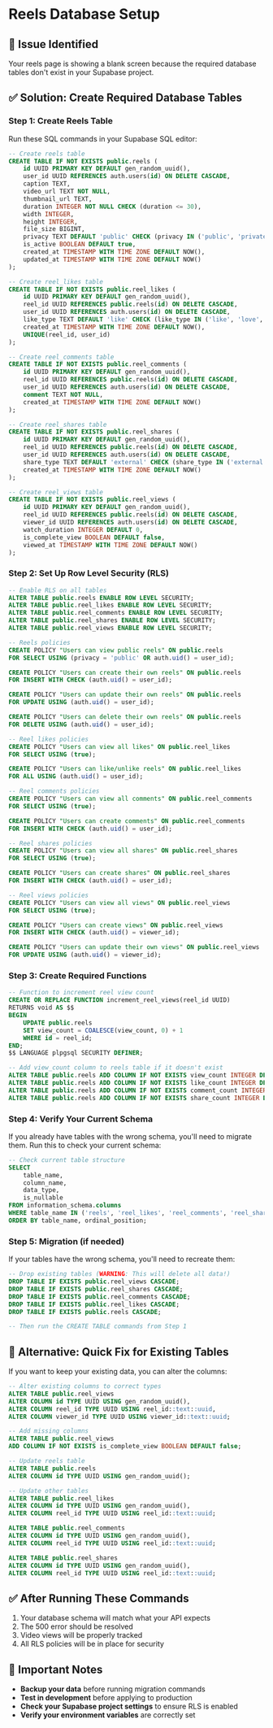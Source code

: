 # Reels Database Setup

## 🚨 **Issue Identified**
Your reels page is showing a blank screen because the required database tables don't exist in your Supabase project.

## ✅ **Solution: Create Required Database Tables**

### **Step 1: Create Reels Table**

Run these SQL commands in your Supabase SQL editor:

```sql
-- Create reels table
CREATE TABLE IF NOT EXISTS public.reels (
    id UUID PRIMARY KEY DEFAULT gen_random_uuid(),
    user_id UUID REFERENCES auth.users(id) ON DELETE CASCADE,
    caption TEXT,
    video_url TEXT NOT NULL,
    thumbnail_url TEXT,
    duration INTEGER NOT NULL CHECK (duration <= 30),
    width INTEGER,
    height INTEGER,
    file_size BIGINT,
    privacy TEXT DEFAULT 'public' CHECK (privacy IN ('public', 'private', 'friends')),
    is_active BOOLEAN DEFAULT true,
    created_at TIMESTAMP WITH TIME ZONE DEFAULT NOW(),
    updated_at TIMESTAMP WITH TIME ZONE DEFAULT NOW()
);

-- Create reel_likes table
CREATE TABLE IF NOT EXISTS public.reel_likes (
    id UUID PRIMARY KEY DEFAULT gen_random_uuid(),
    reel_id UUID REFERENCES public.reels(id) ON DELETE CASCADE,
    user_id UUID REFERENCES auth.users(id) ON DELETE CASCADE,
    like_type TEXT DEFAULT 'like' CHECK (like_type IN ('like', 'love', 'haha', 'wow', 'sad', 'angry')),
    created_at TIMESTAMP WITH TIME ZONE DEFAULT NOW(),
    UNIQUE(reel_id, user_id)
);

-- Create reel_comments table
CREATE TABLE IF NOT EXISTS public.reel_comments (
    id UUID PRIMARY KEY DEFAULT gen_random_uuid(),
    reel_id UUID REFERENCES public.reels(id) ON DELETE CASCADE,
    user_id UUID REFERENCES auth.users(id) ON DELETE CASCADE,
    comment TEXT NOT NULL,
    created_at TIMESTAMP WITH TIME ZONE DEFAULT NOW()
);

-- Create reel_shares table
CREATE TABLE IF NOT EXISTS public.reel_shares (
    id UUID PRIMARY KEY DEFAULT gen_random_uuid(),
    reel_id UUID REFERENCES public.reels(id) ON DELETE CASCADE,
    user_id UUID REFERENCES auth.users(id) ON DELETE CASCADE,
    share_type TEXT DEFAULT 'external' CHECK (share_type IN ('external', 'internal')),
    created_at TIMESTAMP WITH TIME ZONE DEFAULT NOW()
);

-- Create reel_views table
CREATE TABLE IF NOT EXISTS public.reel_views (
    id UUID PRIMARY KEY DEFAULT gen_random_uuid(),
    reel_id UUID REFERENCES public.reels(id) ON DELETE CASCADE,
    viewer_id UUID REFERENCES auth.users(id) ON DELETE CASCADE,
    watch_duration INTEGER DEFAULT 0,
    is_complete_view BOOLEAN DEFAULT false,
    viewed_at TIMESTAMP WITH TIME ZONE DEFAULT NOW()
);
```

### **Step 2: Set Up Row Level Security (RLS)**

```sql
-- Enable RLS on all tables
ALTER TABLE public.reels ENABLE ROW LEVEL SECURITY;
ALTER TABLE public.reel_likes ENABLE ROW LEVEL SECURITY;
ALTER TABLE public.reel_comments ENABLE ROW LEVEL SECURITY;
ALTER TABLE public.reel_shares ENABLE ROW LEVEL SECURITY;
ALTER TABLE public.reel_views ENABLE ROW LEVEL SECURITY;

-- Reels policies
CREATE POLICY "Users can view public reels" ON public.reels
FOR SELECT USING (privacy = 'public' OR auth.uid() = user_id);

CREATE POLICY "Users can create their own reels" ON public.reels
FOR INSERT WITH CHECK (auth.uid() = user_id);

CREATE POLICY "Users can update their own reels" ON public.reels
FOR UPDATE USING (auth.uid() = user_id);

CREATE POLICY "Users can delete their own reels" ON public.reels
FOR DELETE USING (auth.uid() = user_id);

-- Reel likes policies
CREATE POLICY "Users can view all likes" ON public.reel_likes
FOR SELECT USING (true);

CREATE POLICY "Users can like/unlike reels" ON public.reel_likes
FOR ALL USING (auth.uid() = user_id);

-- Reel comments policies
CREATE POLICY "Users can view all comments" ON public.reel_comments
FOR SELECT USING (true);

CREATE POLICY "Users can create comments" ON public.reel_comments
FOR INSERT WITH CHECK (auth.uid() = user_id);

-- Reel shares policies
CREATE POLICY "Users can view all shares" ON public.reel_shares
FOR SELECT USING (true);

CREATE POLICY "Users can create shares" ON public.reel_shares
FOR INSERT WITH CHECK (auth.uid() = user_id);

-- Reel views policies
CREATE POLICY "Users can view all views" ON public.reel_views
FOR SELECT USING (true);

CREATE POLICY "Users can create views" ON public.reel_views
FOR INSERT WITH CHECK (auth.uid() = viewer_id);

CREATE POLICY "Users can update their own views" ON public.reel_views
FOR UPDATE USING (auth.uid() = viewer_id);
```

### **Step 3: Create Required Functions**

```sql
-- Function to increment reel view count
CREATE OR REPLACE FUNCTION increment_reel_views(reel_id UUID)
RETURNS void AS $$
BEGIN
    UPDATE public.reels 
    SET view_count = COALESCE(view_count, 0) + 1 
    WHERE id = reel_id;
END;
$$ LANGUAGE plpgsql SECURITY DEFINER;

-- Add view_count column to reels table if it doesn't exist
ALTER TABLE public.reels ADD COLUMN IF NOT EXISTS view_count INTEGER DEFAULT 0;
ALTER TABLE public.reels ADD COLUMN IF NOT EXISTS like_count INTEGER DEFAULT 0;
ALTER TABLE public.reels ADD COLUMN IF NOT EXISTS comment_count INTEGER DEFAULT 0;
ALTER TABLE public.reels ADD COLUMN IF NOT EXISTS share_count INTEGER DEFAULT 0;
```

### **Step 4: Verify Your Current Schema**

If you already have tables with the wrong schema, you'll need to migrate them. Run this to check your current schema:

```sql
-- Check current table structure
SELECT 
    table_name,
    column_name,
    data_type,
    is_nullable
FROM information_schema.columns 
WHERE table_name IN ('reels', 'reel_likes', 'reel_comments', 'reel_shares', 'reel_views')
ORDER BY table_name, ordinal_position;
```

### **Step 5: Migration (if needed)**

If your tables have the wrong schema, you'll need to recreate them:

```sql
-- Drop existing tables (WARNING: This will delete all data!)
DROP TABLE IF EXISTS public.reel_views CASCADE;
DROP TABLE IF EXISTS public.reel_shares CASCADE;
DROP TABLE IF EXISTS public.reel_comments CASCADE;
DROP TABLE IF EXISTS public.reel_likes CASCADE;
DROP TABLE IF EXISTS public.reels CASCADE;

-- Then run the CREATE TABLE commands from Step 1
```

## 🔧 **Alternative: Quick Fix for Existing Tables**

If you want to keep your existing data, you can alter the columns:

```sql
-- Alter existing columns to correct types
ALTER TABLE public.reel_views 
ALTER COLUMN id TYPE UUID USING gen_random_uuid(),
ALTER COLUMN reel_id TYPE UUID USING reel_id::text::uuid,
ALTER COLUMN viewer_id TYPE UUID USING viewer_id::text::uuid;

-- Add missing columns
ALTER TABLE public.reel_views 
ADD COLUMN IF NOT EXISTS is_complete_view BOOLEAN DEFAULT false;

-- Update reels table
ALTER TABLE public.reels 
ALTER COLUMN id TYPE UUID USING gen_random_uuid();

-- Update other tables
ALTER TABLE public.reel_likes 
ALTER COLUMN id TYPE UUID USING gen_random_uuid(),
ALTER COLUMN reel_id TYPE UUID USING reel_id::text::uuid;

ALTER TABLE public.reel_comments 
ALTER COLUMN id TYPE UUID USING gen_random_uuid(),
ALTER COLUMN reel_id TYPE UUID USING reel_id::text::uuid;

ALTER TABLE public.reel_shares 
ALTER COLUMN id TYPE UUID USING gen_random_uuid(),
ALTER COLUMN reel_id TYPE UUID USING reel_id::text::uuid;
```

## ✅ **After Running These Commands**

1. Your database schema will match what your API expects
2. The 500 error should be resolved
3. Video views will be properly tracked
4. All RLS policies will be in place for security

## 🚨 **Important Notes**

- **Backup your data** before running migration commands
- **Test in development** before applying to production
- **Check your Supabase project settings** to ensure RLS is enabled
- **Verify your environment variables** are correctly set
